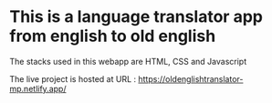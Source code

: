 # This is a language translator app from english to old english

The stacks used in this webapp are HTML, CSS and Javascript

The live project is hosted at URL : https://oldenglishtranslator-mp.netlify.app/
